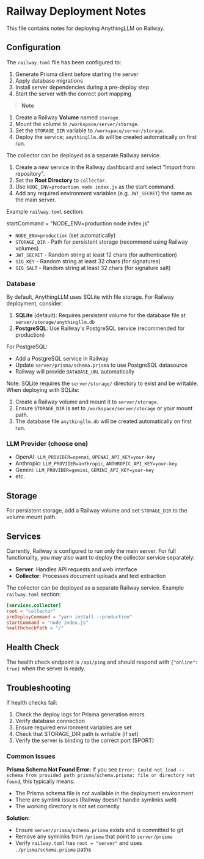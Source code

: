 # Railway Deployment Notes

This file contains notes for deploying AnythingLLM on Railway.

## Configuration

The `railway.toml` file has been configured to:

1. Generate Prisma client before starting the server
2. Apply database migrations
3. Install server dependencies during a pre-deploy step
4. Start the server with the correct port mapping

> **Note**

1. Create a Railway **Volume** named `storage`.
2. Mount the volume to `/workspace/server/storage`.
3. Set the `STORAGE_DIR` variable to `/workspace/server/storage`.
4. Deploy the service; `anythingllm.db` will be created automatically on first run.

The collector can be deployed as a separate Railway service.

1. Create a new service in the Railway dashboard and select "Import from repository".
2. Set the **Root Directory** to `collector`.
3. Use `NODE_ENV=production node index.js` as the start command.
4. Add any required environment variables (e.g. `JWT_SECRET`) the same as the main server.

Example `railway.toml` section:

startCommand = "NODE_ENV=production node index.js"
- `NODE_ENV=production` (set automatically)
- `STORAGE_DIR` - Path for persistent storage (recommend using Railway volumes)
- `JWT_SECRET` - Random string at least 12 chars (for authentication)
- `SIG_KEY` - Random string at least 32 chars (for signatures)
- `SIG_SALT` - Random string at least 32 chars (for signature salt)

### Database
By default, AnythingLLM uses SQLite with file storage. For Railway deployment, consider:

1. **SQLite** (default): Requires persistent volume for the database file at `server/storage/anythingllm.db`
2. **PostgreSQL**: Use Railway's PostgreSQL service (recommended for production)

For PostgreSQL:
- Add a PostgreSQL service in Railway
- Update `server/prisma/schema.prisma` to use PostgreSQL datasource
- Railway will provide `DATABASE_URL` automatically

Note: SQLite requires the `server/storage/` directory to exist and be writable.
When deploying with SQLite:
1. Create a Railway volume and mount it to `server/storage`.
2. Ensure `STORAGE_DIR` is set to `/workspace/server/storage` or your mount path.
3. The database file `anythingllm.db` will be created automatically on first run.

### LLM Provider (choose one)
- OpenAI: `LLM_PROVIDER=openai`, `OPENAI_API_KEY=your-key`
- Anthropic: `LLM_PROVIDER=anthropic`, `ANTHROPIC_API_KEY=your-key`
- Gemini: `LLM_PROVIDER=gemini`, `GEMINI_API_KEY=your-key`
- etc.

## Storage

For persistent storage, add a Railway volume and set `STORAGE_DIR` to the volume mount path.

## Services

Currently, Railway is configured to run only the main server. For full functionality, you may also want to deploy the collector service separately:

- **Server**: Handles API requests and web interface
- **Collector**: Processes document uploads and text extraction

The collector can be deployed as a separate Railway service. Example `railway.toml` section:

```toml
[services.collector]
root = "collector"
preDeployCommand = "yarn install --production"
startCommand = "node index.js"
healthcheckPath = "/"
```

## Health Check

The health check endpoint is `/api/ping` and should respond with `{"online": true}` when the server is ready.

## Troubleshooting

If health checks fail:
1. Check the deploy logs for Prisma generation errors
2. Verify database connection
3. Ensure required environment variables are set
4. Check that STORAGE_DIR path is writable (if set)
5. Verify the server is binding to the correct port ($PORT)

### Common Issues

**Prisma Schema Not Found Error:**
If you see `Error: Could not load --schema from provided path prisma/schema.prisma: file or directory not found`, this typically means:
- The Prisma schema file is not available in the deployment environment
- There are symlink issues (Railway doesn't handle symlinks well)
- The working directory is not set correctly

**Solution:**
- Ensure `server/prisma/schema.prisma` exists and is committed to git
- Remove any symlinks from `/prisma` that point to `server/prisma`
- Verify `railway.toml` has `root = "server"` and uses `./prisma/schema.prisma` paths
